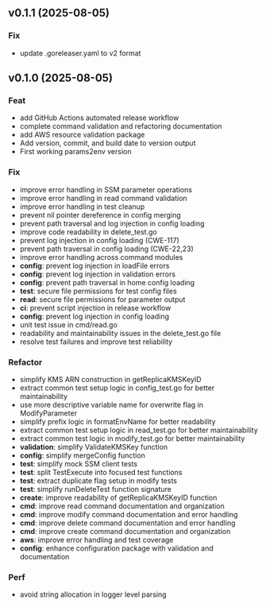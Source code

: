 ## v0.1.1 (2025-08-05)

### Fix

- update .goreleaser.yaml to v2 format

## v0.1.0 (2025-08-05)

### Feat

- add GitHub Actions automated release workflow
- complete command validation and refactoring documentation
- add AWS resource validation package
- Add version, commit, and build date to version output
- First working params2env version

### Fix

- improve error handling in SSM parameter operations
- improve error handling in read command validation
- improve error handling in test cleanup
- prevent nil pointer dereference in config merging
- prevent path traversal and log injection in config loading
- improve code readability in delete_test.go
- prevent log injection in config loading (CWE-117)
- prevent path traversal in config loading (CWE-22,23)
- improve error handling across command modules
- **config**: prevent log injection in loadFile errors
- **config**: prevent log injection in validation errors
- **config**: prevent path traversal in home config loading
- **test**: secure file permissions for test config files
- **read**: secure file permissions for parameter output
- **ci**: prevent script injection in release workflow
- **config**: prevent log injection in config loading
- unit test issue in cmd/read.go
- readability and maintainability issues in the delete_test.go file
- resolve test failures and improve test reliability

### Refactor

- simplify KMS ARN construction in getReplicaKMSKeyID
- extract common test setup logic in config_test.go for better maintainability
- use more descriptive variable name for overwrite flag in ModifyParameter
- simplify prefix logic in formatEnvName for better readability
- extract common test setup logic in read_test.go for better maintainability
- extract common test logic in modify_test.go for better maintainability
- **validation**: simplify ValidateKMSKey function
- **config**: simplify mergeConfig function
- **test**: simplify mock SSM client tests
- **test**: split TestExecute into focused test functions
- **test**: extract duplicate flag setup in modify tests
- **test**: simplify runDeleteTest function signature
- **create**: improve readability of getReplicaKMSKeyID function
- **cmd**: improve read command documentation and organization
- **cmd**: improve modify command documentation and error handling
- **cmd**: improve delete command documentation and error handling
- **cmd**: improve create command documentation and organization
- **aws**: improve error handling and test coverage
- **config**: enhance configuration package with validation and documentation

### Perf

- avoid string allocation in logger level parsing
